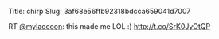 Title: chirp
Slug: 3af68e56ffb92318bdcca659041d7007

RT <a href="http://twitter.com/mylaocoon">@mylaocoon</a>: this made me LOL :) <a href="http://t.co/SrK0JyOtQP">http://t.co/SrK0JyOtQP</a>

